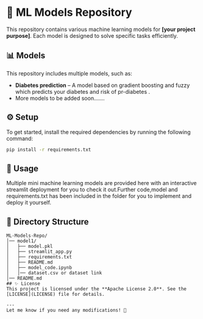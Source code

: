 # 🌟 ML Models Repository

This repository contains various machine learning models for **[your project purpose]**. Each model is designed to solve specific tasks efficiently.

## 📊 Models
This repository includes multiple models, such as:
- **Diabetes prediction** – A model based on gradient boosting and fuzzy which predicts your diabetes and risk of 			    pr-diabetes .
- More models to be added soon.......

## ⚙️ Setup
To get started, install the required dependencies by running the following command:

```bash
pip install -r requirements.txt
```

## 🚀 Usage

Multiple mini machine learning models are provided here with an interactive streamlit deployment for you to check it out.Further code,model and requirements.txt has been included in the folder for you to implement and deploy it yourself.

## 📂 Directory Structure
```
ML-Models-Repo/
│── model1/
│   ├── model.pkl
│   ├── streamlit_app.py
│   ├── requirements.txt
│   ├── README.md
│   ├── model_code.ipynb
│   │── dataset.csv or dataset link
│── README.md
## ✨ License
This project is licensed under the **Apache License 2.0**. See the [LICENSE](LICENSE) file for details.

---
Let me know if you need any modifications! 🚀